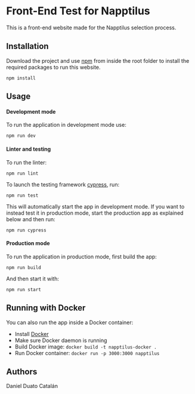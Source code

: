 # Front-End Test for Napptilus

This is a front-end website made for the Napptilus selection process.

## Installation

Download the project and use [npm](https://docs.npmjs.com/downloading-and-installing-node-js-and-npm) from inside the root folder to install the required packages to run this website.

```
npm install
```

## Usage

#### Development mode

To run the application in development mode use:
```
npm run dev
```
#### Linter and testing
To run the linter:
```
npm run lint
```

To launch the testing framework [cypress](https://www.cypress.io/), run:
```
npm run test
```
This will automatically start the app in development mode. If you want to instead test it in production mode, start the production app as explained below and then run:
```
npm run cypress
```
#### Production mode
To run the application in production mode, first build the app:
```
npm run build
```
And then start it with:
```
npm run start
```

## Running with Docker

You can also run the app inside a Docker container:
- Install [Docker](https://docs.docker.com/engine/install/)
- Make sure Docker daemon is running
- Build Docker image: `docker build -t napptilus-docker .`
- Run Docker container: `docker run -p 3000:3000 napptilus`

## Authors
Daniel Duato Catalán